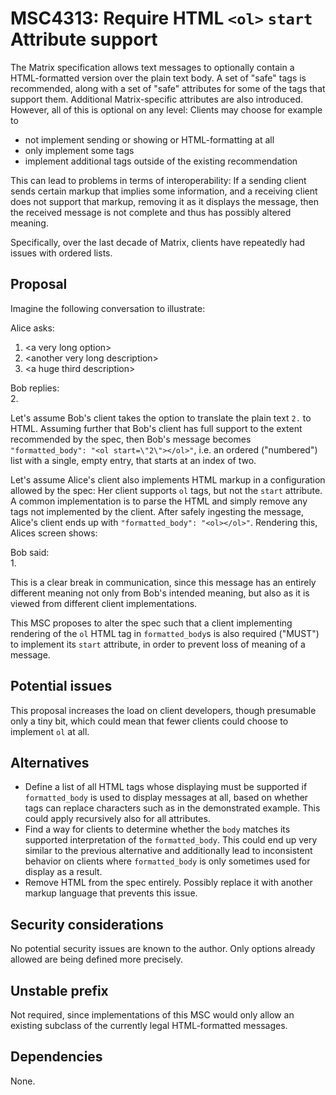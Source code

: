 # MSC4313: Require HTML `<ol>` `start` Attribute support

The Matrix specification allows text messages to optionally contain a HTML-formatted version over the plain text
body.
A set of "safe" tags is recommended, along with a set of "safe" attributes for some of the tags that
support them. 
Additional Matrix-specific attributes are also introduced. However, all of this is optional on any level:
Clients may choose for example to
- not implement sending or showing or HTML-formatting at all
- only implement some tags
- implement additional tags outside of the existing recommendation

This can lead to problems in terms of interoperability:
If a sending client sends certain markup that implies some information, and a receiving client does
not support that markup, removing it as it displays the message, then the received message is not
complete and thus has possibly altered meaning.

Specifically, over the last decade of Matrix, clients have repeatedly had issues with ordered lists.


## Proposal

Imagine the following conversation to illustrate:

Alice asks:  
1. \<a very long option\>
2. \<another very long description\>
3. \<a huge third description\>

Bob replies:  
2.

Let's assume Bob's client takes the option to translate the plain text `2.` to HTML.
Assuming further that Bob's client has full support to the extent recommended by the spec, then Bob's
message becomes `"formatted_body": "<ol start=\"2\"></ol>"`, i.e. an ordered ("numbered") list with a single,
empty entry, that starts at an index of two.

Let's assume Alice's client also implements HTML markup in a configuration allowed by the spec:
Her client supports `ol` tags, but not the `start` attribute.
A common implementation is to parse the HTML and simply remove any tags not implemented by the client.
After safely ingesting the message, Alice's client ends up with `"formatted_body": "<ol></ol>"`.
Rendering this, Alices screen shows:

Bob said:  
1.

This is a clear break in communication, since this message has an entirely different meaning not only
from Bob's intended meaning, but also as it is viewed from different client implementations.

This MSC proposes to alter the spec such that a client implementing rendering of the `ol` HTML tag
in `formatted_body`s is also required ("MUST") to implement its `start` attribute, in order to prevent
loss of meaning of a message.


## Potential issues

This proposal increases the load on client developers, though presumable only a tiny bit,
which could mean that fewer clients could choose to implement `ol` at all.


## Alternatives

- Define a list of all HTML tags whose displaying must be supported if `formatted_body` is used to display
  messages at all, based on whether tags can replace characters such as in the demonstrated example.
  This could apply recursively also for all attributes.
- Find a way for clients to determine whether the `body` matches its supported interpretation of the
  `formatted_body`.
  This could end up very similar to the previous alternative and additionally lead to inconsistent
  behavior on clients where `formatted_body` is only sometimes used for display as a result.
- Remove HTML from the spec entirely. Possibly replace it with another markup language that prevents
  this issue.


## Security considerations

No potential security issues are known to the author.
Only options already allowed are being defined more precisely.


## Unstable prefix

Not required, since implementations of this MSC would only allow an existing subclass of the currently legal
HTML-formatted messages.

## Dependencies

None.

